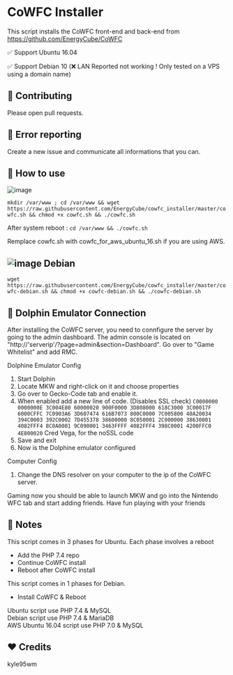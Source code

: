 CoWFC Installer
======

This script installs the CoWFC front-end and back-end from https://github.com/EnergyCube/CoWFC

✅ Support Ubuntu 16.04

✅ Support Debian 10 (❌ LAN Reported not working ! Only tested on a VPS using a domain name)

🔨 Contributing
-------

Please open pull requests.

🔧 Error reporting
-------

Create a new issue and communicate all informations that you can.

📝 How to use
-------

![image](https://upload.wikimedia.org/wikipedia/commons/thumb/9/9d/Ubuntu_logo.svg/100px-Ubuntu_logo.svg.png)

`mkdir /var/www ; cd /var/www && wget https://raw.githubusercontent.com/EnergyCube/cowfc_installer/master/cowfc.sh && chmod +x cowfc.sh && ./cowfc.sh`

After system reboot : `cd /var/www && ./cowfc.sh`

Remplace cowfc.sh with cowfc_for_aws_ubuntu_16.sh if you are using AWS.

![image](https://www.debian.org/logos/openlogo-nd-25.png) Debian
----

`wget https://raw.githubusercontent.com/EnergyCube/cowfc_installer/master/cowfc-debian.sh && chmod +x cowfc-debian.sh && ./cowfc-debian.sh`

🐬 Dolphin Emulator Connection
-------
After installing the CoWFC server, you need to connfigure the server by going to the admin dashboard. The admin console is located on "http://'serverip'/?page=admin&section=Dashboard". Go over to "Game Whitelist" and add RMC.

Dolphine Emulator Config

1. Start Dolphin
2. Locate MKW and right-click on it and choose properties
3. Go over to Gecko-Code tab and enable it.
4. When enabled add a new line of code. (Disables SSL check)
   `C0000000 0000000E 3C004E80 60000020 900F0000 3D808000 618C3000 3C00017F 6000CFFC 7C0903A6 3D607474 616B7073 800C0000 7C005800 40A20034 394C0003 392C0002 7D455378 38600000 8C050001 2C000000 38630001 4082FFF4 8C0A0001 9C090001 3463FFFF 4082FFF4 398C0001 4200FFC0 4E800020` Cred Vega, for the noSSL code
5. Save and exit
6. Now is the Dolphine emulator configured

Computer Config
1. Change the DNS resolver on your computer to the ip of the CoWFC server.

Gaming now you should be able to launch MKW and go into the Nintendo WFC tab and start adding friends.
Have fun playing with your friends

📖 Notes
-------

This script comes in 3 phases for Ubuntu. Each phase involves a reboot
-	Add the PHP 7.4 repo
-	Continue CoWFC install
-	Reboot after CoWFC install

This script comes in 1 phases for Debian.
-	Install CoWFC & Reboot

Ubuntu script use PHP 7.4 & MySQL\
Debian script use PHP 7.4 & MariaDB\
AWS Ubuntu 16.04 script use PHP 7.0 & MySQL

❤️ Credits
-------
kyle95wm
